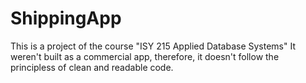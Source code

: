 # ShippingApp
This is a project of the course "ISY 215 Applied Database Systems"
It weren't built as a commercial app, therefore, it doesn't follow the principless of clean and readable code.
